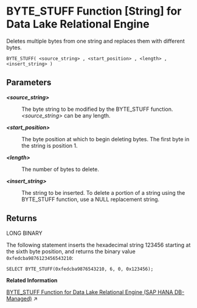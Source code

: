 <!-- loio81f4257b6ce21014b495a59f54e5e617 -->

# BYTE\_STUFF Function \[String\] for Data Lake Relational Engine

Deletes multiple bytes from one string and replaces them with different bytes.



```
BYTE_STUFF( <source_string> , <start_position> , <length> , <insert_string> )
```



<a name="loio81f4257b6ce21014b495a59f54e5e617__BYTE_STUFF_parm1"/>

## Parameters


<dl>
<dt><b>

 *<source\_string\>* 

</b></dt>
<dd>

The byte string to be modified by the BYTE\_STUFF function. *<source\_string\>* can be any length.



</dd><dt><b>

 *<start\_position\>* 

</b></dt>
<dd>

The byte position at which to begin deleting bytes. The first byte in the string is position 1.



</dd><dt><b>

 *<length\>* 

</b></dt>
<dd>

The number of bytes to delete.



</dd><dt><b>

 *<insert\_string\>* 

</b></dt>
<dd>

The string to be inserted. To delete a portion of a string using the BYTE\_STUFF function, use a NULL replacement string.



</dd>
</dl>



<a name="loio81f4257b6ce21014b495a59f54e5e617__BYTE_STUFF_returns1"/>

## Returns

LONG BINARY



The following statement inserts the hexadecimal string 123456 starting at the sixth byte position, and returns the binary value `0xfedcba9876123456543210`:

```
SELECT BYTE_STUFF(0xfedcba9876543210, 6, 0, 0x123456);
```

**Related Information**  


[BYTE_STUFF Function for Data Lake Relational Engine (SAP HANA DB-Managed)](https://help.sap.com/viewer/a898e08b84f21015969fa437e89860c8/2023_2_QRC/en-US/538f342383bd4520a088b814fc76ac65.html "Deletes multiple bytes from one string and replaces them with different bytes.") :arrow_upper_right:

